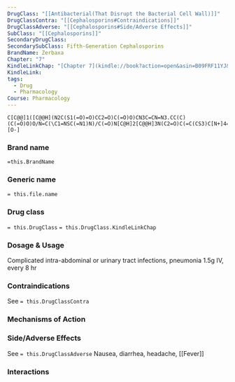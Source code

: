 ```yaml
---
DrugClass: "[[Antibacterial(That Disrupt the Bacterial Cell Wall)]]"
DrugClassContra: "[[Cephalosporins#Contraindications]]"
DrugClassAdverse: "[[Cephalosporins#Side/Adverse Effects]]"
SubClass: "[[Cephalosporins]]"
SecondaryDrugClass: 
SecondarySubClass: Fifth-Generation Cephalosporins
BrandName: Zerbaxa
Chapter: "7"
KindleLinkChap: "[Chapter 7](kindle://book?action=open&asin=B09FRF11YJ&location=3380)"
KindleLink: 
tags:
  - Drug
  - Pharmacology
Course: Pharmacology
---
```

```smiles
C[C@@]1([C@@H](N2C(S1(=O)=O)CC2=O)C(=O)O)CN3C=CN=N3.CC(C)(C(=O)O)O/N=C(\C1=NSC(=N1)N)/C(=O)N[C@H]2[C@@H]3N(C2=O)C(=C(CS3)C[N+]4=CC(=C(N4C)N)NC(=O)NCCN)C(=O)[O-]
```

### Brand name
`=this.BrandName`
### Generic name
`= this.file.name`

### Drug class 
`= this.DrugClass`
	`= this.DrugClass.KindleLinkChap`

### Dosage & Usage
Complicated intra-abdominal or urinary tract infections, pneumonia 
1.5g IV, every 8 hr

### Contraindications
See `= this.DrugClassContra`

### Mechanisms of Action

### Side/Adverse Effects
See `= this.DrugClassAdverse`
Nausea, diarrhea, headache, [[Fever]]

### Interactions
